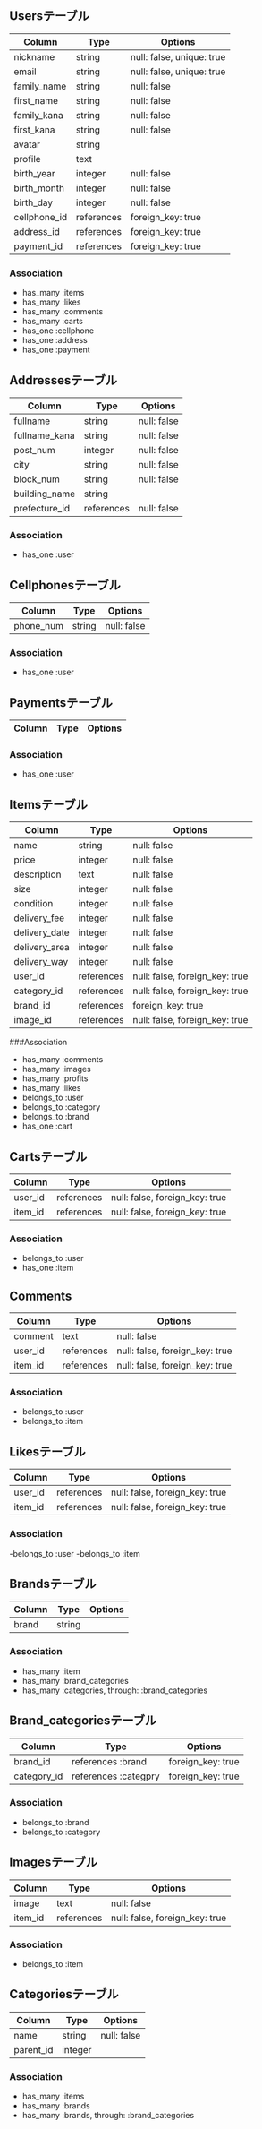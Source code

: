 ## Usersテーブル
|Column|Type|Options|
|------|----|-------|
|nickname|string|null: false, unique: true|
|email|string|null: false, unique: true|
|family_name|string|null: false|
|first_name|string|null: false|
|family_kana|string|null: false|
|first_kana|string|null: false|
|avatar|string|
|profile|text|
|birth_year|integer|null: false|
|birth_month|integer|null: false|
|birth_day|integer|null: false|
|cellphone_id|references|foreign_key: true|
|address_id|references|foreign_key: true|
|payment_id|references|foreign_key: true|


### Association
- has_many :items
- has_many :likes
- has_many :comments
- has_many :carts
- has_one  :cellphone
- has_one  :address
- has_one  :payment


## Addressesテーブル
|Column|Type|Options|
|------|----|-------|
|fullname|string|null: false|
|fullname_kana|string|null: false|
|post_num|integer|null: false|
|city|string|null: false|
|block_num|string|null: false|
|building_name|string|
|prefecture_id|references|null: false|


### Association
- has_one :user


## Cellphonesテーブル
|Column|Type|Options|
|------|----|-------|
|phone_num|string|null: false|


### Association
- has_one :user


## Paymentsテーブル
|Column|Type|Options|
|------|----|-------|


### Association
- has_one :user




## Itemsテーブル
|Column|Type|Options|
|------|----|-------|
|name|string|null: false|
|price|integer|null: false|
|description|text|null: false|
|size|integer|null: false|
|condition|integer|null: false|
|delivery_fee|integer|null: false|
|delivery_date|integer|null: false|
|delivery_area|integer|null: false|
|delivery_way|integer|null: false|
|user_id|references|null: false, foreign_key: true|
|category_id|references|null: false, foreign_key: true|
|brand_id|references|foreign_key: true|
|image_id|references|null: false, foreign_key: true|


###Association
- has_many   :comments
- has_many   :images
- has_many   :profits
- has_many   :likes
- belongs_to :user
- belongs_to :category
- belongs_to :brand
- has_one    :cart



## Cartsテーブル
|Column|Type|Options|
|------|----|-------|
|user_id|references|null: false, foreign_key: true|
|item_id|references|null: false, foreign_key: true|

### Association
- belongs_to :user
- has_one    :item



## Comments

|Column|Type|Options|
|------|----|-------|
|comment|text|null: false|
|user_id|references|null: false, foreign_key: true|
|item_id|references|null: false, foreign_key: true|

### Association
- belongs_to :user
- belongs_to :item



## Likesテーブル
|Column|Type|Options|
|------|----|-------|
|user_id|references|null: false, foreign_key: true|
|item_id|references|null: false, foreign_key: true|

### Association
-belongs_to :user
-belongs_to :item



## Brandsテーブル
|Column|Type|Options|
|------|----|-------|
|brand|string|

### Association
- has_many   :item
- has_many   :brand_categories
- has_many   :categories, through: :brand_categories



## Brand_categoriesテーブル
|Column|Type|Options|
|------|----|-------|
|brand_id|references :brand|foreign_key: true|
|category_id|references :categpry|foreign_key: true|

### Association
- belongs_to :brand
- belongs_to :category



## Imagesテーブル
|Column|Type|Options|
|------|----|-------|
|image|text|null: false|
|item_id|references|null: false, foreign_key: true|

### Association
- belongs_to :item



## Categoriesテーブル
|Column|Type|Options|
|------|----|-------|
|name|string|null: false|
|parent_id|integer|

### Association
- has_many :items
- has_many :brands
- has_many :brands, through: :brand_categories





